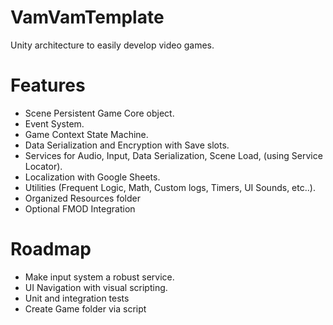 # VamVamTemplate
Unity architecture to easily develop video games.

# Features
- Scene Persistent Game Core object.
- Event System.
- Game Context State Machine.
- Data Serialization and Encryption with Save slots.
- Services for Audio, Input, Data Serialization, Scene Load,  (using Service Locator).
- Localization with Google Sheets.
- Utilities (Frequent Logic, Math, Custom logs, Timers, UI Sounds, etc..).
- Organized Resources folder
- Optional FMOD Integration

# Roadmap
- Make input system a robust service.
- UI Navigation with visual scripting.
- Unit and integration tests
- Create Game folder via script
